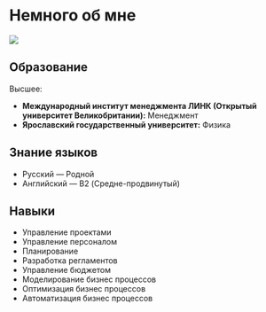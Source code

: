 # Немного об мне

![](https://s108vlx.storage.yandex.net/rdisk/936733865bc9bcc56d4f293b89a5b49a313435e02291db8d955bed4fdf4edb26/634348ff/DcDwM01Pnr2DHb1svLtAwp2WWO_BWL5mAqsktyunzk3IkVSb7NAxPkj4vBxkAap2e9K-wqrAVJMrtXNyKCg2vg==?uid=0&filename=Photo.JPG&disposition=inline&hash=&limit=0&content_type=image%2Fjpeg&owner_uid=0&fsize=100258&hid=040122c36478a87a52a30742e2a948a2&media_type=image&tknv=v2&etag=792be1c8d422b60d1ee796aa1916bd97&rtoken=2twqnVJmIikI&force_default=no&ycrid=na-22c6755bd3b24aeb3e1bfc552d2faee1-downloader13f&ts=5eaa17094fdc0&s=970c245297996dc2ce89f99da4b7c4f348d08d0e416f615b6f14d307b843b528&pb=U2FsdGVkX19FTBKmp6CeePhHcAULS4m87oPWOyF4FuzFtfqzObD8oBMYXyyx86nTa5wxWUyO6n12q0B-kJs6oeaTfHN90VFhCbICLdhlV48)

## Образование
Высшее:  
- **Международный институт менеджмента ЛИНК (Открытый университет Великобритании):**  Менеджмент  
- **Ярославский государственный университет:**  Физика

## Знание языков  
- Русский — Родной  
- Английский — B2 (Средне-продвинутый)

## Навыки	
- Управление проектами  
- Управление персоналом  
- Планирование  
- Разработка регламентов  
- Управление бюджетом
- Моделирование бизнес процессов   
- Оптимизация бизнес процессов  
- Автоматизация бизнес процессов  



